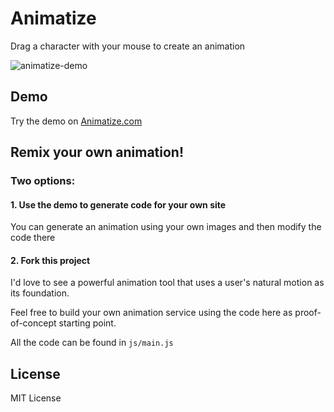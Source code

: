# Animatize

Drag a character with your mouse to create an animation

![animatize-demo](https://user-images.githubusercontent.com/364330/149359590-cf077a85-6d55-4f9e-b8ca-3f2de5e08d10.gif)

## Demo

Try the demo on [Animatize.com](https://animatize.com/)

## Remix your own animation!

### Two options:

#### 1. Use the demo to generate code for your own site

You can generate an animation using your own images and then modify the code there

#### 2. Fork this project

I'd love to see a powerful animation tool that uses a user's natural motion as its foundation.

Feel free to build your own animation service using the code here as proof-of-concept starting point. 

All the code can be found in `js/main.js`

## License

MIT License
